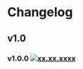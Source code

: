 # Changelog
## v1.0
### v1.0.0 [![xx.xx.xxxx](https://img.shields.io/date/xxx)](https://github.com/d8corp/innet-portal/tree/v1.0.0)

